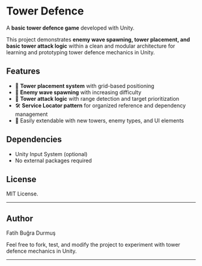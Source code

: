 # Tower Defence

A **basic tower defence game** developed with Unity.

This project demonstrates **enemy wave spawning, tower placement, and basic tower attack logic** within a clean and modular architecture for learning and prototyping tower defence mechanics in Unity.

## Features

- 🏹 **Tower placement system** with grid-based positioning
- 🐾 **Enemy wave spawning** with increasing difficulty
- 🎯 **Tower attack logic** with range detection and target prioritization
- 🛠️ **Service Locator pattern** for organized reference and dependency management
- 🧩 Easily extendable with new towers, enemy types, and UI elements



## Dependencies

- Unity Input System (optional)
- No external packages required

## License

MIT License.

---

## Author

Fatih Buğra Durmuş

Feel free to fork, test, and modify the project to experiment with tower defence mechanics in Unity.

---

